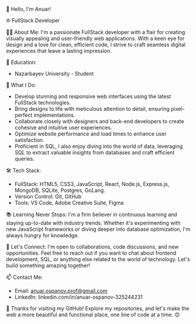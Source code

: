 👋 Hello, I'm Anuar!

🌐 FullStack Developer

👨‍💻 About Me:
I'm a passionate FullStack developer with a flair for creating visually appealing and user-friendly web applications. With a keen eye for design and a love for clean, efficient code, I strive to craft seamless digital experiences that leave a lasting impression.

💼 Education:
- Nazarbayev University - Student


🚀 What I Do:
- Develop stunning and responsive web interfaces using the latest FullStack technologies.
- Bring designs to life with meticulous attention to detail, ensuring pixel-perfect implementations.
- Collaborate closely with designers and back-end developers to create cohesive and intuitive user experiences.
- Optimize website performance and load times to enhance user satisfaction.
- Proficient in SQL, I also enjoy diving into the world of data, leveraging SQL to extract valuable insights from databases and craft efficient queries.

🛠️ Tech Stack:
- FullStack: HTML5, CSS3, JavaScript, React, Node.js, Express.js, MongoDB, SQLite, Postgres, GoLang.
- Version Control: Git, GitHub
- Tools: VS Code, Adobe Creative Suite, Figma

📚 Learning Never Stops:
I'm a firm believer in continuous learning and staying up-to-date with industry trends. Whether it's experimenting with new JavaScript frameworks or diving deeper into database optimization, I'm always hungry for knowledge.

🌟 Let's Connect:
I'm open to collaborations, code discussions, and new opportunities. Feel free to reach out if you want to chat about frontend development, SQL, or anything else related to the world of technology. Let's build something amazing together!

📫 Contact Me:
- Email: anuar.ospanov.prof@gmail.com
- LinkedIn: linkedin.com/in/anuar-ospanov-325244231

🚀 Thanks for visiting my GitHub! Explore my repositories, and let's make the web a more beautiful and functional place, one line of code at a time. 😊

